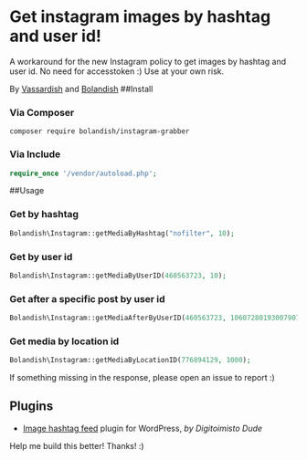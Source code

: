 # Get instagram images by hashtag and user id!
A workaround for the new Instagram policy to get images by hashtag and user id.
No need for accesstoken :)
Use at your own risk.

By [Vassardish](https://github.com/Vassard) and [Bolandish](https://github.com/Bolandish)
##Install

### Via Composer
```shell
composer require bolandish/instagram-grabber
```

### Via Include
```php
require_once '/vendor/autoload.php';
```

##Usage

### Get by hashtag
```php
Bolandish\Instagram::getMediaByHashtag("nofilter", 10);
```

### Get by user id
```php
Bolandish\Instagram::getMediaByUserID(460563723, 10);
```

### Get after a specific post by user id
```php
Bolandish\Instagram::getMediaAfterByUserID(460563723, 1060728019300790746, 10);
```

### Get media by location id
```php
Bolandish\Instagram::getMediaByLocationID(776894129, 1000);
```

If something missing in the response, please open an issue to report :)

## Plugins
* [Image hashtag feed](https://github.com/digitoimistodude/image-hashtag-feed) plugin for WordPress, _by Digitoimisto Dude_

Help me build this better! Thanks! :)
